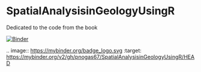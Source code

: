# SpatialAnalysisinGeologyUsingR
Dedicated to the code from the book

[![Binder](https://mybinder.org/badge_logo.svg)](https://mybinder.org/v2/gh/pnogas67/SpatialAnalysisinGeologyUsingR/HEAD)

.. image:: https://mybinder.org/badge_logo.svg
 :target: https://mybinder.org/v2/gh/pnogas67/SpatialAnalysisinGeologyUsingR/HEAD
